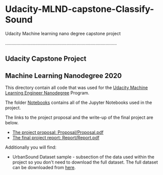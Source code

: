 # Udacity-MLND-capstone-Classify-Sound
Udacity Machine learning nano degree capstone project

.........................................................................................

## Udacity Capstone Project 

## Machine Learning Nanodegree 2020

This directory contain all code that was used for the [Udacity Machine Learning Engineer Nanodegree](https://www.udacity.com/course/machine-learning-engineer-nanodegree--nd009t) Program. 

The folder [Notebooks](Notebooks/) contains all of the Jupyter Notebooks used in the project. 

The links to the project proposal and the write-up of the final 
project are below.

* [The project proposal: Proposal/Proposal.pdf](Proposal/Proposal.pdf) 
* [The final project report: Report/Report.pdf](Report/Report.pdf) 

Additionally you will find: 
* UrbanSound Dataset sample - subsection of the data used within the project so you don't need to download the full dataset. The full dataset can be downloaded from [here](https://urbansounddataset.weebly.com/urbansound8k.html). 
